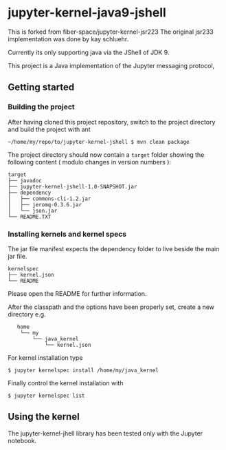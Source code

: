 # jupyter-kernel-java9-jshell

This is forked from fiber-space/jupyter-kernel-jsr223
The original jsr233 implementation was done by kay schluehr.

Currently its only supporting java via the JShell of JDK 9.

This project is a Java implementation of the Jupyter messaging protocol, 



## Getting started

### Building the project

After having cloned this project repository, switch to the project directory and build the project 
with ant

	~/home/my/repo/to/jupyter-kernel-jshell $ mvn clean package

	

The project directory should now contain a `target` folder showing the following content 
( modulo changes in version numbers ):

	target
	├── javadoc
	├── jupyter-kernel-jshell-1.0-SNAPSHOT.jar
	├── dependency
	│   ├── commons-cli-1.2.jar
	│   ├── jeromq-0.3.6.jar
	│   └── json.jar
	└── README.TXT

### Installing kernels and kernel specs

The jar file manifest expects the dependency folder to live beside the main jar file.


	kernelspec
	├── kernel.json
	└── README

Please open the README for further information.

After the classpath and the options have been properly set, create a new directory e.g.

	   home
	    └── my
			└── java_kernel
			    └── kernel.json

For kernel installation type

	$ jupyter kernelspec install /home/my/java_kernel

Finally control the kernel installation with	

	$ jupyter kernelspec list

## Using the kernel 

The jupyter-kernel-jhell library has been tested only with the Jupyter notebook.

